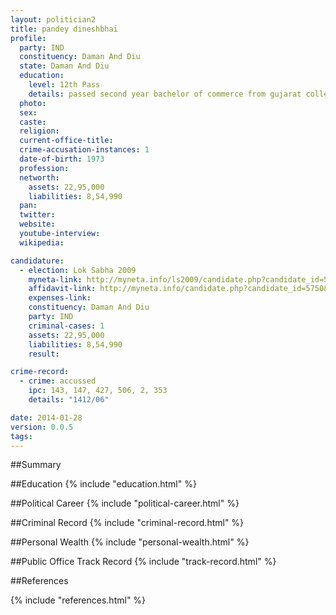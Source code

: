 ```yaml
---
layout: politician2
title: pandey dineshbhai
profile: 
  party: IND
  constituency: Daman And Diu
  state: Daman And Diu
  education: 
    level: 12th Pass
    details: passed second year bachelor of commerce from gujarat college gujarat university in the year 1991
  photo: 
  sex: 
  caste: 
  religion: 
  current-office-title: 
  crime-accusation-instances: 1
  date-of-birth: 1973
  profession: 
  networth: 
    assets: 22,95,000
    liabilities: 8,54,990
  pan: 
  twitter: 
  website: 
  youtube-interview: 
  wikipedia: 

candidature: 
  - election: Lok Sabha 2009
    myneta-link: http://myneta.info/ls2009/candidate.php?candidate_id=5750
    affidavit-link: http://myneta.info/candidate.php?candidate_id=5750&scan=original
    expenses-link: 
    constituency: Daman And Diu 
    party: IND
    criminal-cases: 1
    assets: 22,95,000
    liabilities: 8,54,990
    result:  

crime-record: 
  - crime: accussed
    ipc: 143, 147, 427, 506, 2, 353
    details: "1412/06" 

date: 2014-01-28
version: 0.0.5
tags: 
---
```

##Summary


##Education
{% include "education.html" %}


##Political Career
{% include "political-career.html" %}


##Criminal Record
{% include "criminal-record.html" %}


##Personal Wealth
{% include "personal-wealth.html" %}


##Public Office Track Record
{% include "track-record.html" %}


##References


{% include "references.html" %}